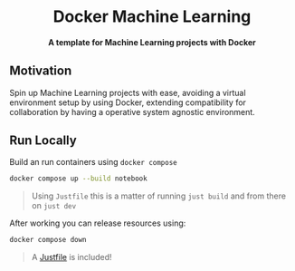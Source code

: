 <div>
  <h1 align="center">Docker Machine Learning</h1>
  <h4 align="center">A template for Machine Learning projects with Docker</h4>
</div>

## Motivation

Spin up Machine Learning projects with ease, avoiding a virtual environment
setup by using Docker, extending compatibility for collaboration by having
a operative system agnostic environment.

## Run Locally

Build an run containers using `docker compose`

```bash
docker compose up --build notebook
```

> Using `Justfile` this is a matter of running `just build` and from
> there on `just dev`

After working you can release resources using:

```bash
docker compose down
```

> A [Justfile][1] is included!

[1]: https://just.systems
